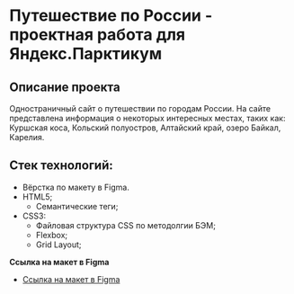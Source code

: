 # Путешествие по России - проектная работа для Яндекс.Парктикум

## Описание проекта
Одностраничный сайт о путешествии по городам России. На сайте представлена информация о некоторых интересных местах, таких как: Куршская коса, Кольский полуостров, Алтайский край, озеро Байкал, Карелия.

## Стек технологий:
- Вёрстка по макету в Figma.
- HTML5;
  - Семантические теги;
- CSS3:
  - Файловая структура CSS по методолгии БЭМ;
  - Flexbox;
  - Grid Layout;

**Ссылка на макет в Figma**

* [Ссылка на макет в Figma](https://www.figma.com/file/5S2WSbEFL6awjVWJ0NWL8Q/Sprint-3_-Russia-_-desktop-mobile?node-id=28503%3A0)

